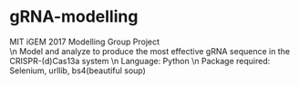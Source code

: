 # gRNA-modelling
MIT iGEM 2017 Modelling Group Project <br />
\n Model and analyze to produce the most effective gRNA sequence in the CRISPR-(d)Cas13a system
\n Language: Python
\n Package required: Selenium, urllib, bs4(beautiful soup)
